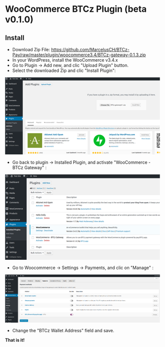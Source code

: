 WooCommerce BTCz Plugin (beta v0.1.0)
===================


Install
---------
- Download Zip File:
https://github.com/MarcelusCH/BTCz-Pay/raw/master/plugin/woocommerce3.4/BTCz-gateway-0.1.3.zip
- In your WordPress, install the WooCommerce v3.4.x
- Go to Plugin -> Add new, and clic "Upload Plugin" button.
- Select the downloaded Zip and clic "Install Plugin":

![](https://github.com/MarcelusCH/BTCz-Pay/raw/master/plugin/woocommerce3.4/img/Install-Plugin.png)
- Go back to plugin -> Installed Plugin, and activate "WooCommerce - BTCz Gateway" :

![](https://github.com/MarcelusCH/BTCz-Pay/raw/master/plugin/woocommerce3.4/img/Activate-Plugin.png)
- Go to Woocommerce -> Settings -> Payments, and clic on "Manage" :

![](https://github.com/MarcelusCH/BTCz-Pay/raw/master/plugin/woocommerce3.4/img/Manage-Plugin.png)
- Change the "BTCz Wallet Address" field and save.

**That is it!**
